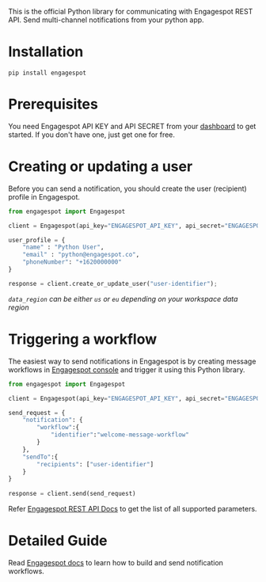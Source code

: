 This is the official Python library for communicating with Engagespot REST API. Send multi-channel notifications from your python app.

# Installation

```
pip install engagespot
```

# Prerequisites
You need Engagespot API KEY and API SECRET from your [dashboard](https://console.engagespot.co) to get started. If you don't have one, just get one for free.

# Creating or updating a user

Before you can send a notification, you should create the user (recipient) profile in Engagespot.

```python
from engagespot import Engagespot

client = Engagespot(api_key="ENGAGESPOT_API_KEY", api_secret="ENGAGESPOT_API_SECRET", data_region="us")

user_profile = {
    "name" : "Python User",
    "email" : "python@engagespot.co",
    "phoneNumber": "+1620000000"
}

response = client.create_or_update_user("user-identifier");
```

<i>`data_region` can be either `us` or `eu` depending on your workspace data region</i>

# Triggering a workflow

The easiest way to send notifications in Engagespot is by creating message workflows in [Engagespot console](https://console.engagespot.co) and trigger it using this Python library.

```python
from engagespot import Engagespot

client = Engagespot(api_key="ENGAGESPOT_API_KEY", api_secret="ENGAGESPOT_API_SECRET", data_region="us")

send_request = {
    "notification": {
        "workflow":{
            "identifier":"welcome-message-workflow"
        }
    },
    "sendTo":{
        "recipients": ["user-identifier"]
    }
}
    
response = client.send(send_request)
```

Refer [Engagespot REST API Docs](https://docs.engagespot.co/docs/rest-api) to get the list of all supported parameters.


# Detailed Guide
Read [Engagespot docs](https://docs.engagespot.co/docs/introduction/quick-start) to learn how to build and send notification workflows.